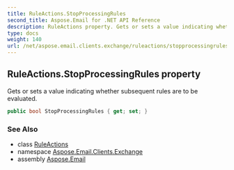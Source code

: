 ```yaml
---
title: RuleActions.StopProcessingRules
second_title: Aspose.Email for .NET API Reference
description: RuleActions property. Gets or sets a value indicating whether subsequent rules are to be evaluated
type: docs
weight: 140
url: /net/aspose.email.clients.exchange/ruleactions/stopprocessingrules/
---
```

## RuleActions.StopProcessingRules property

Gets or sets a value indicating whether subsequent rules are to be evaluated.

```csharp
public bool StopProcessingRules { get; set; }
```

### See Also

* class [RuleActions](../)
* namespace [Aspose.Email.Clients.Exchange](../../ruleactions/)
* assembly [Aspose.Email](../../../)



